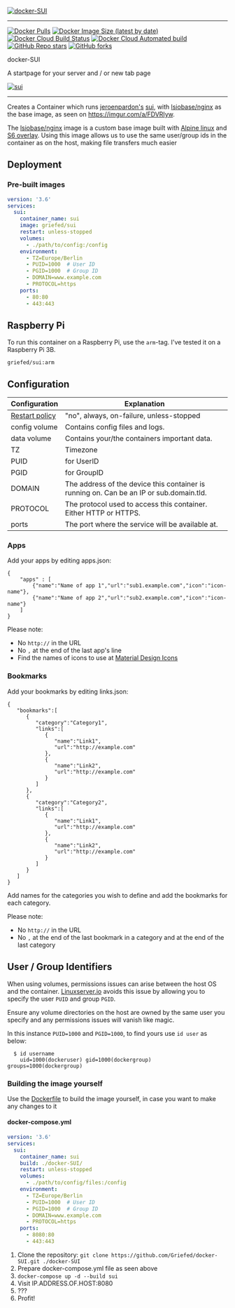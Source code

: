 [![docker-SUI](https://i.griefed.de/images/2020/11/19/docker-SUI_Dashboard_header.png)](https://github.com/Griefed/docker-SUI/tree/lsiobase/nginx-dashboard)

---

[![Docker Pulls](https://img.shields.io/docker/pulls/griefed/sui?style=flat-square)](https://hub.docker.com/repository/docker/griefed/sui)
[![Docker Image Size (latest by date)](https://img.shields.io/docker/image-size/griefed/sui?label=Image%20size&sort=date&style=flat-square)](https://hub.docker.com/repository/docker/griefed/sui)
[![Docker Cloud Build Status](https://img.shields.io/docker/cloud/build/griefed/sui?label=Docker%20build&style=flat-square)](https://hub.docker.com/repository/docker/griefed/sui)
[![Docker Cloud Automated build](https://img.shields.io/docker/cloud/automated/griefed/sui?label=Docker%20build&style=flat-square)](https://hub.docker.com/repository/docker/griefed/sui)
[![GitHub Repo stars](https://img.shields.io/github/stars/Griefed/docker-SUI?label=GitHub%20Stars&style=social)](https://github.com/Griefed/docker-SUI)
[![GitHub forks](https://img.shields.io/github/forks/Griefed/docker-SUI?label=GitHub%20Forks&style=social)](https://github.com/Griefed/docker-SUI)

docker-SUI

A startpage for your server and / or new tab page

[![sui](https://i.griefed.de/images/2020/11/18/docker-SUI_screenshot.png)](https://github.com/jeroenpardon/sui)

---

Creates a Container which runs [jeroenpardon's](https://github.com/jeroenpardon) [sui](https://github.com/jeroenpardon/sui), with [lsiobase/nginx](https://hub.docker.com/r/lsiobase/nginx) as the base image, as seen on https://imgur.com/a/FDVRIyw.

The [lsiobase/nginx](https://hub.docker.com/r/lsiobase/nginx) image is a custom base image built with [Alpine linux](https://alpinelinux.org/) and [S6 overlay](https://github.com/just-containers/s6-overlay).
Using this image allows us to use the same user/group ids in the container as on the host, making file transfers much easier

## Deployment

### Pre-built images

```docker-compose.yml
version: '3.6'
services:
  sui:
    container_name: sui
    image: griefed/sui
    restart: unless-stopped
    volumes:
      - ./path/to/config:/config
    environment:
      - TZ=Europe/Berlin
      - PUID=1000  # User ID
      - PGID=1000  # Group ID
      - DOMAIN=www.example.com
      - PROTOCOL=https
    ports:
      - 80:80
      - 443:443
```

## Raspberry Pi

To run this container on a Raspberry Pi, use the `arm`-tag. I've tested it on a Raspberry Pi 3B.

`griefed/sui:arm`

## Configuration

Configuration | Explanation
------------ | -------------
[Restart policy](https://docs.docker.com/compose/compose-file/#restart) | "no", always, on-failure, unless-stopped
config volume | Contains config files and logs.
data volume | Contains your/the containers important data.
TZ | Timezone
PUID | for UserID
PGID | for GroupID
DOMAIN | The address of the device this container is running on. Can be an IP or sub.domain.tld.
PROTOCOL | The protocol used to access this container. Either HTTP or HTTPS.
ports | The port where the service will be available at.

### Apps
Add your apps by editing apps.json:

    {
	    "apps" : [
		    {"name":"Name of app 1","url":"sub1.example.com","icon":"icon-name"},
		    {"name":"Name of app 2","url":"sub2.example.com","icon":"icon-name"}
	    ]
    }

Please note:

 - No `http://` in the URL
 - No `,` at the end of the last app's line
 - Find the names  of icons to use at [Material Design Icons](https://materialdesignicons.com/)

### Bookmarks
Add your bookmarks by editing links.json:

```
{
   "bookmarks":[
      {
         "category":"Category1",
         "links":[
            {
               "name":"Link1",
               "url":"http://example.com"
            },
            {
               "name":"Link2",
               "url":"http://example.com"
            }
         ]
      },
      {
         "category":"Category2",
         "links":[
            {
               "name":"Link1",
               "url":"http://example.com"
            },
            {
               "name":"Link2",
               "url":"http://example.com"
            }
         ]
      }
   ]
}
```
Add names for the categories you wish to define and add the bookmarks for each category.

Please note:

 - No `http://` in the URL
 - No `,` at the end of the last bookmark in a category and at the end of the last category

## User / Group Identifiers

When using volumes, permissions issues can arise between the host OS and the container. [Linuxserver.io](https://www.linuxserver.io/) avoids this issue by allowing you to specify the user `PUID` and group `PGID`.

Ensure any volume directories on the host are owned by the same user you specify and any permissions issues will vanish like magic.

In this instance `PUID=1000` and `PGID=1000`, to find yours use `id user` as below:

```
  $ id username
    uid=1000(dockeruser) gid=1000(dockergroup) groups=1000(dockergroup)
```

### Building the image yourself

Use the [Dockerfile](https://github.com/Griefed/docker-SUI/Dockerfile) to build the image yourself, in case you want to make any changes to it

#### docker-compose.yml

```docker-compose.yml
version: '3.6'
services:
  sui:
    container_name: sui
    build: ./docker-SUI/
    restart: unless-stopped
    volumes:
      - ./path/to/config/files:/config
    environment:
      - TZ=Europe/Berlin
      - PUID=1000  # User ID
      - PGID=1000  # Group ID
      - DOMAIN=www.example.com
      - PROTOCOL=https
    ports:
      - 8080:80
      - 443:443
```

1. Clone the repository: `git clone https://github.com/Griefed/docker-SUI.git ./docker-SUI`
1. Prepare docker-compose.yml file as seen above
1. `docker-compose up -d --build sui`
1. Visit IP.ADDRESS.OF.HOST:8080
1. ???
1. Profit!
